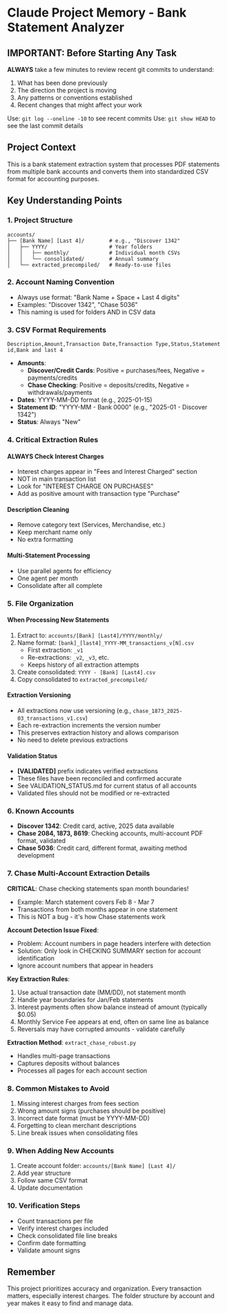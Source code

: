 # Claude Project Memory - Bank Statement Analyzer

## IMPORTANT: Before Starting Any Task

**ALWAYS** take a few minutes to review recent git commits to understand:
1. What has been done previously
2. The direction the project is moving
3. Any patterns or conventions established
4. Recent changes that might affect your work

Use: `git log --oneline -10` to see recent commits
Use: `git show HEAD` to see the last commit details

## Project Context

This is a bank statement extraction system that processes PDF statements from multiple bank accounts and converts them into standardized CSV format for accounting purposes.

## Key Understanding Points

### 1. Project Structure
```
accounts/
├── [Bank Name] [Last 4]/        # e.g., "Discover 1342"
│   ├── YYYY/                    # Year folders
│   │   ├── monthly/             # Individual month CSVs
│   │   └── consolidated/        # Annual summary
│   └── extracted_precompiled/   # Ready-to-use files
```

### 2. Account Naming Convention
- Always use format: "Bank Name + Space + Last 4 digits"
- Examples: "Discover 1342", "Chase 5036"
- This naming is used for folders AND in CSV data

### 3. CSV Format Requirements
```csv
Description,Amount,Transaction Date,Transaction Type,Status,Statement id,Bank and last 4
```
- **Amounts**: 
  - **Discover/Credit Cards**: Positive = purchases/fees, Negative = payments/credits
  - **Chase Checking**: Positive = deposits/credits, Negative = withdrawals/payments
- **Dates**: YYYY-MM-DD format (e.g., 2025-01-15)
- **Statement ID**: "YYYY-MM - Bank 0000" (e.g., "2025-01 - Discover 1342")
- **Status**: Always "New"

### 4. Critical Extraction Rules

#### ALWAYS Check Interest Charges
- Interest charges appear in "Fees and Interest Charged" section
- NOT in main transaction list
- Look for "INTEREST CHARGE ON PURCHASES"
- Add as positive amount with transaction type "Purchase"

#### Description Cleaning
- Remove category text (Services, Merchandise, etc.)
- Keep merchant name only
- No extra formatting

#### Multi-Statement Processing
- Use parallel agents for efficiency
- One agent per month
- Consolidate after all complete

### 5. File Organization

#### When Processing New Statements
1. Extract to: `accounts/[Bank] [Last4]/YYYY/monthly/`
2. Name format: `[bank]_[last4]_YYYY-MM_transactions_v[N].csv`
   - First extraction: `_v1`
   - Re-extractions: `_v2`, `_v3`, etc.
   - Keeps history of all extraction attempts
3. Create consolidated: `YYYY - [Bank] [Last4].csv`
4. Copy consolidated to `extracted_precompiled/`

#### Extraction Versioning
- All extractions now use versioning (e.g., `chase_1873_2025-03_transactions_v1.csv`)
- Each re-extraction increments the version number
- This preserves extraction history and allows comparison
- No need to delete previous extractions

#### Validation Status
- **[VALIDATED]** prefix indicates verified extractions
- These files have been reconciled and confirmed accurate
- See VALIDATION_STATUS.md for current status of all accounts
- Validated files should not be modified or re-extracted

### 6. Known Accounts
- **Discover 1342**: Credit card, active, 2025 data available
- **Chase 2084, 1873, 8619**: Checking accounts, multi-account PDF format, validated
- **Chase 5036**: Credit card, different format, awaiting method development

### 7. Chase Multi-Account Extraction Details

**CRITICAL**: Chase checking statements span month boundaries!
- Example: March statement covers Feb 8 - Mar 7
- Transactions from both months appear in one statement
- This is NOT a bug - it's how Chase statements work

**Account Detection Issue Fixed**:
- Problem: Account numbers in page headers interfere with detection
- Solution: Only look in CHECKING SUMMARY section for account identification
- Ignore account numbers that appear in headers

**Key Extraction Rules**:
1. Use actual transaction date (MM/DD), not statement month
2. Handle year boundaries for Jan/Feb statements
3. Interest payments often show balance instead of amount (typically $0.05)
4. Monthly Service Fee appears at end, often on same line as balance
5. Reversals may have corrupted amounts - validate carefully

**Extraction Method**: `extract_chase_robust.py`
- Handles multi-page transactions
- Captures deposits without balances
- Processes all pages for each account section

### 8. Common Mistakes to Avoid
1. Missing interest charges from fees section
2. Wrong amount signs (purchases should be positive)
3. Incorrect date format (must be YYYY-MM-DD)
4. Forgetting to clean merchant descriptions
5. Line break issues when consolidating files

### 9. When Adding New Accounts
1. Create account folder: `accounts/[Bank Name] [Last 4]/`
2. Add year structure
3. Follow same CSV format
4. Update documentation

### 10. Verification Steps
- Count transactions per file
- Verify interest charges included
- Check consolidated file line breaks
- Confirm date formatting
- Validate amount signs

## Remember
This project prioritizes accuracy and organization. Every transaction matters, especially interest charges. The folder structure by account and year makes it easy to find and manage data.